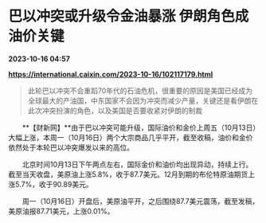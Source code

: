 # 巴以冲突或升级令金油暴涨 伊朗角色成油价关键

**2023-10-16 04:57**

**https://international.caixin.com/2023-10-16/102117179.html**

> 此轮巴以冲突不会重蹈70年代的石油危机，很重要的原因是美国已经成为全球最大的产油国，中东国家不会因为冲突而减少产量，关键还是看伊朗在此次冲突扮演的角色，以及美国是否要收紧对伊朗的制裁

  

　　**【财新网】**由于巴以冲突可能升级，国际油价和金价上周五（10月13日）大幅上涨，本周一（10月16日）两个大宗商品几乎平开，截至收稿，油价和金价依然处于本轮巴以冲突爆发以来的高位。

　　北京时间10月13日下午两点左右，国际金价和油价均出现异动，持续上行。截至当天收盘，美原油上涨5.8%，收于87.7美元。12月到期的布伦特原油期货上涨5.7%，收于90.89美元。

　　周一（10月16日）开盘后，美原油平开，之后围绕87.7美元震荡，截至发稿，美原油报87.71美元，上涨0.01%。